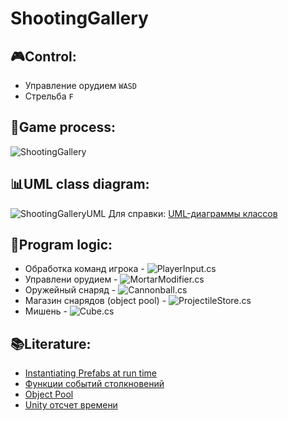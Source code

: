 # ShootingGallery
## 🎮Control:
- Управление орудием `WASD`
- Стрельба `F`
## 🎲Game process:
![ShootingGallery](https://github.com/AlekseyShashkov/ShootingGalleryTMS/assets/17510024/a6dd29bd-425a-4fa5-8788-f3bab341203c)
## 📊UML class diagram:
![ShootingGalleryUML](https://github.com/AlekseyShashkov/ShootingGalleryTMS/assets/17510024/050b4e05-a0f6-4e3a-a888-584b8856f6d8)
Для справки: [UML-диаграммы классов](https://prog-cpp.ru/uml-classes/)
## 🔧Program logic:
- Обработка команд игрока - ![PlayerInput.cs](https://github.com/AlekseyShashkov/ShootingGalleryTMS/blob/main/Assets/Scripts/Player/PlayerInput.cs)
- Управлени орудием - ![MortarModifier.cs](https://github.com/AlekseyShashkov/ShootingGalleryTMS/blob/main/Assets/Scripts/Cannon/MortarModifier.cs)
- Оружейный снаряд - ![Cannonball.cs](https://github.com/AlekseyShashkov/ShootingGalleryTMS/blob/main/Assets/Scripts/Projectile/Cannonball.cs)
- Магазин снарядов (object pool) - ![ProjectileStore.cs](https://github.com/AlekseyShashkov/ShootingGalleryTMS/blob/main/Assets/Scripts/Projectile/ProjectileStore.cs)
- Мишень - ![Cube.cs](https://github.com/AlekseyShashkov/ShootingGalleryTMS/blob/main/Assets/Scripts/Target/Cube.cs)
## 📚Literature:
- [Instantiating Prefabs at run time](https://docs.unity3d.com/Manual/InstantiatingPrefabs.html)
- [Функции событий столкновений](https://ru.stackoverflow.com/questions/1274786/%D0%A4%D1%83%D0%BD%D0%BA%D1%86%D0%B8%D0%B8-%D1%81%D0%BE%D0%B1%D1%8B%D1%82%D0%B8%D0%B9-%D1%81%D1%82%D0%BE%D0%BB%D0%BA%D0%BD%D0%BE%D0%B2%D0%B5%D0%BD%D0%B8%D0%B9-oncollisionenter-oncollisionenter2d-oncollisions)
- [Object Pool](https://riptutorial.com/unity3d/example/7471/object-pool)
- [Unity отсчет времени](https://ru.stackoverflow.com/questions/765856/unity-%D0%BE%D1%82%D1%81%D1%87%D0%B5%D1%82-%D0%B2%D1%80%D0%B5%D0%BC%D0%B5%D0%BD%D0%B8)
